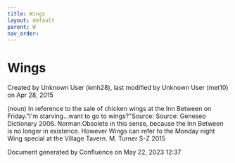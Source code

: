 ```yaml
---
title: Wings
layout: default
parent: W
nav_order:
---
```


# Wings

Created by  Unknown User (kmh28), last modified by  Unknown User (met10) on Apr 28, 2015

(noun) In reference to the sale of chicken wings at the Inn Between on Friday.&quot;I'm starving...want to go to wings?&quot;Source: Source: Geneseo Dictionary 2006. Norman.Obsolete in this sense, because the Inn Between is no longer in existence. However Wings can refer to the Monday night Wing special at the Village Tavern. M. Turner S-Z 2015

Document generated by Confluence on May 22, 2023 12:37


